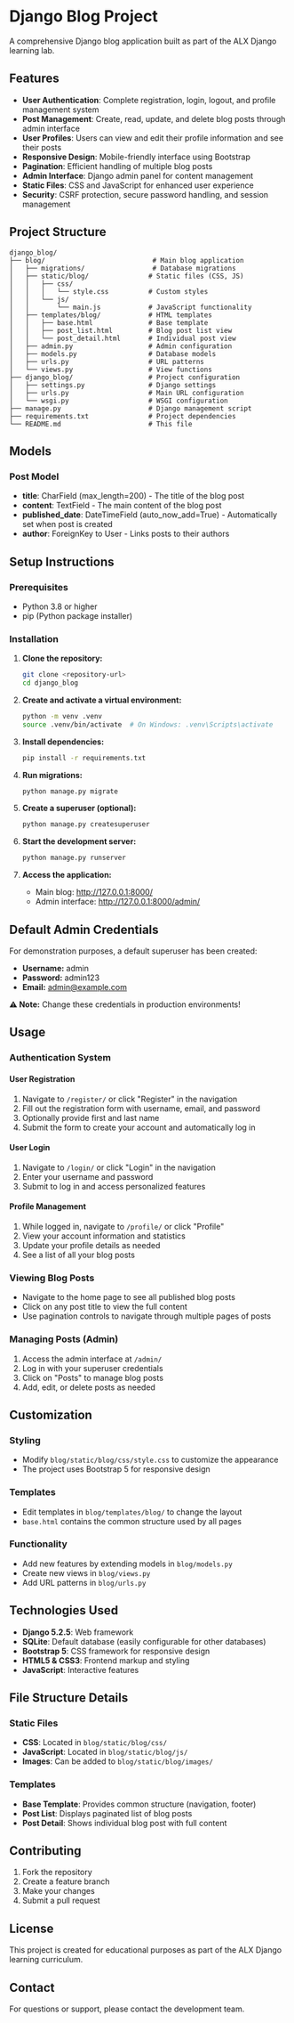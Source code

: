 # Django Blog Project

A comprehensive Django blog application built as part of the ALX Django learning lab.

## Features

- **User Authentication**: Complete registration, login, logout, and profile management system
- **Post Management**: Create, read, update, and delete blog posts through admin interface
- **User Profiles**: Users can view and edit their profile information and see their posts
- **Responsive Design**: Mobile-friendly interface using Bootstrap
- **Pagination**: Efficient handling of multiple blog posts
- **Admin Interface**: Django admin panel for content management
- **Static Files**: CSS and JavaScript for enhanced user experience
- **Security**: CSRF protection, secure password handling, and session management

## Project Structure

```
django_blog/
├── blog/                           # Main blog application
│   ├── migrations/                 # Database migrations
│   ├── static/blog/               # Static files (CSS, JS)
│   │   ├── css/
│   │   │   └── style.css          # Custom styles
│   │   └── js/
│   │       └── main.js            # JavaScript functionality
│   ├── templates/blog/            # HTML templates
│   │   ├── base.html              # Base template
│   │   ├── post_list.html         # Blog post list view
│   │   └── post_detail.html       # Individual post view
│   ├── admin.py                   # Admin configuration
│   ├── models.py                  # Database models
│   ├── urls.py                    # URL patterns
│   └── views.py                   # View functions
├── django_blog/                   # Project configuration
│   ├── settings.py                # Django settings
│   ├── urls.py                    # Main URL configuration
│   └── wsgi.py                    # WSGI configuration
├── manage.py                      # Django management script
├── requirements.txt               # Project dependencies
└── README.md                      # This file
```

## Models

### Post Model
- **title**: CharField (max_length=200) - The title of the blog post
- **content**: TextField - The main content of the blog post
- **published_date**: DateTimeField (auto_now_add=True) - Automatically set when post is created
- **author**: ForeignKey to User - Links posts to their authors

## Setup Instructions

### Prerequisites
- Python 3.8 or higher
- pip (Python package installer)

### Installation

1. **Clone the repository:**
   ```bash
   git clone <repository-url>
   cd django_blog
   ```

2. **Create and activate a virtual environment:**
   ```bash
   python -m venv .venv
   source .venv/bin/activate  # On Windows: .venv\Scripts\activate
   ```

3. **Install dependencies:**
   ```bash
   pip install -r requirements.txt
   ```

4. **Run migrations:**
   ```bash
   python manage.py migrate
   ```

5. **Create a superuser (optional):**
   ```bash
   python manage.py createsuperuser
   ```

6. **Start the development server:**
   ```bash
   python manage.py runserver
   ```

7. **Access the application:**
   - Main blog: http://127.0.0.1:8000/
   - Admin interface: http://127.0.0.1:8000/admin/

## Default Admin Credentials

For demonstration purposes, a default superuser has been created:
- **Username:** admin
- **Password:** admin123
- **Email:** admin@example.com

**⚠️ Note:** Change these credentials in production environments!

## Usage

### Authentication System

#### User Registration
1. Navigate to `/register/` or click "Register" in the navigation
2. Fill out the registration form with username, email, and password
3. Optionally provide first and last name
4. Submit the form to create your account and automatically log in

#### User Login
1. Navigate to `/login/` or click "Login" in the navigation
2. Enter your username and password
3. Submit to log in and access personalized features

#### Profile Management
1. While logged in, navigate to `/profile/` or click "Profile"
2. View your account information and statistics
3. Update your profile details as needed
4. See a list of all your blog posts

### Viewing Blog Posts
- Navigate to the home page to see all published blog posts
- Click on any post title to view the full content
- Use pagination controls to navigate through multiple pages of posts

### Managing Posts (Admin)
1. Access the admin interface at `/admin/`
2. Log in with your superuser credentials
3. Click on "Posts" to manage blog posts
4. Add, edit, or delete posts as needed

## Customization

### Styling
- Modify `blog/static/blog/css/style.css` to customize the appearance
- The project uses Bootstrap 5 for responsive design

### Templates
- Edit templates in `blog/templates/blog/` to change the layout
- `base.html` contains the common structure used by all pages

### Functionality
- Add new features by extending models in `blog/models.py`
- Create new views in `blog/views.py`
- Add URL patterns in `blog/urls.py`

## Technologies Used

- **Django 5.2.5**: Web framework
- **SQLite**: Default database (easily configurable for other databases)
- **Bootstrap 5**: CSS framework for responsive design
- **HTML5 & CSS3**: Frontend markup and styling
- **JavaScript**: Interactive features

## File Structure Details

### Static Files
- **CSS**: Located in `blog/static/blog/css/`
- **JavaScript**: Located in `blog/static/blog/js/`
- **Images**: Can be added to `blog/static/blog/images/`

### Templates
- **Base Template**: Provides common structure (navigation, footer)
- **Post List**: Displays paginated list of blog posts
- **Post Detail**: Shows individual blog post with full content

## Contributing

1. Fork the repository
2. Create a feature branch
3. Make your changes
4. Submit a pull request

## License

This project is created for educational purposes as part of the ALX Django learning curriculum.

## Contact

For questions or support, please contact the development team.
